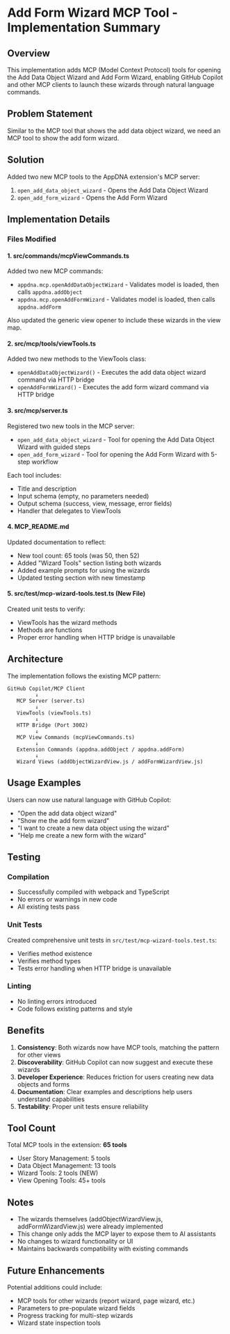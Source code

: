# Add Form Wizard MCP Tool - Implementation Summary

## Overview
This implementation adds MCP (Model Context Protocol) tools for opening the Add Data Object Wizard and Add Form Wizard, enabling GitHub Copilot and other MCP clients to launch these wizards through natural language commands.

## Problem Statement
Similar to the MCP tool that shows the add data object wizard, we need an MCP tool to show the add form wizard.

## Solution
Added two new MCP tools to the AppDNA extension's MCP server:
1. `open_add_data_object_wizard` - Opens the Add Data Object Wizard
2. `open_add_form_wizard` - Opens the Add Form Wizard

## Implementation Details

### Files Modified

#### 1. src/commands/mcpViewCommands.ts
Added two new MCP commands:
- `appdna.mcp.openAddDataObjectWizard` - Validates model is loaded, then calls `appdna.addObject`
- `appdna.mcp.openAddFormWizard` - Validates model is loaded, then calls `appdna.addForm`

Also updated the generic view opener to include these wizards in the view map.

#### 2. src/mcp/tools/viewTools.ts
Added two new methods to the ViewTools class:
- `openAddDataObjectWizard()` - Executes the add data object wizard command via HTTP bridge
- `openAddFormWizard()` - Executes the add form wizard command via HTTP bridge

#### 3. src/mcp/server.ts
Registered two new tools in the MCP server:
- `open_add_data_object_wizard` - Tool for opening the Add Data Object Wizard with guided steps
- `open_add_form_wizard` - Tool for opening the Add Form Wizard with 5-step workflow

Each tool includes:
- Title and description
- Input schema (empty, no parameters needed)
- Output schema (success, view, message, error fields)
- Handler that delegates to ViewTools

#### 4. MCP_README.md
Updated documentation to reflect:
- New tool count: 65 tools (was 50, then 52)
- Added "Wizard Tools" section listing both wizards
- Added example prompts for using the wizards
- Updated testing section with new timestamp

#### 5. src/test/mcp-wizard-tools.test.ts (New File)
Created unit tests to verify:
- ViewTools has the wizard methods
- Methods are functions
- Proper error handling when HTTP bridge is unavailable

## Architecture

The implementation follows the existing MCP pattern:

```
GitHub Copilot/MCP Client
         ↓
   MCP Server (server.ts)
         ↓
   ViewTools (viewTools.ts)
         ↓
   HTTP Bridge (Port 3002)
         ↓
   MCP View Commands (mcpViewCommands.ts)
         ↓
   Extension Commands (appdna.addObject / appdna.addForm)
         ↓
   Wizard Views (addObjectWizardView.js / addFormWizardView.js)
```

## Usage Examples

Users can now use natural language with GitHub Copilot:
- "Open the add data object wizard"
- "Show me the add form wizard"
- "I want to create a new data object using the wizard"
- "Help me create a new form with the wizard"

## Testing

### Compilation
- Successfully compiled with webpack and TypeScript
- No errors or warnings in new code
- All existing tests pass

### Unit Tests
Created comprehensive unit tests in `src/test/mcp-wizard-tools.test.ts`:
- Verifies method existence
- Verifies method types
- Tests error handling when HTTP bridge is unavailable

### Linting
- No linting errors introduced
- Code follows existing patterns and style

## Benefits

1. **Consistency**: Both wizards now have MCP tools, matching the pattern for other views
2. **Discoverability**: GitHub Copilot can now suggest and execute these wizards
3. **Developer Experience**: Reduces friction for users creating new data objects and forms
4. **Documentation**: Clear examples and descriptions help users understand capabilities
5. **Testability**: Proper unit tests ensure reliability

## Tool Count
Total MCP tools in the extension: **65 tools**
- User Story Management: 5 tools
- Data Object Management: 13 tools
- Wizard Tools: 2 tools (NEW)
- View Opening Tools: 45+ tools

## Notes
- The wizards themselves (addObjectWizardView.js, addFormWizardView.js) were already implemented
- This change only adds the MCP layer to expose them to AI assistants
- No changes to wizard functionality or UI
- Maintains backwards compatibility with existing commands

## Future Enhancements
Potential additions could include:
- MCP tools for other wizards (report wizard, page wizard, etc.)
- Parameters to pre-populate wizard fields
- Progress tracking for multi-step wizards
- Wizard state inspection tools

